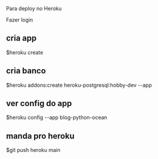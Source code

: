 Para deploy no Heroku

Fazer login

## cria app
$heroku create <nome do app>
## cria banco
$heroku addons:create heroku-postgresql:hobby-dev --app <nome do app>
## ver config do app
$heroku config --app blog-python-ocean
## manda pro heroku
$git push heroku main
